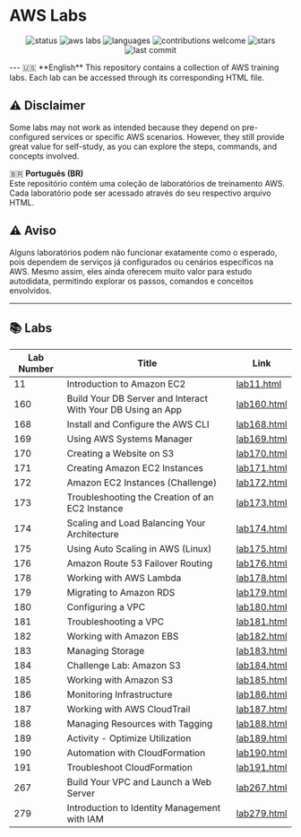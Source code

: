 # AWS Labs
<p align="center">
  <!-- Status -->
  <img src="https://img.shields.io/badge/status-active-success?style=for-the-badge" alt="status" />
  
  <!-- AWS -->
  <img src="https://img.shields.io/badge/AWS-Labs-orange?style=for-the-badge&logo=amazonaws" alt="aws labs" />
  
  <!-- Language -->
  <img src="https://img.shields.io/badge/lang-EN%20%7C%20PT--BR-blue?style=for-the-badge&logo=google-translate" alt="languages" />
  
  <!-- Contributions -->
  <img src="https://img.shields.io/badge/contributions-welcome-brightgreen?style=for-the-badge&logo=github" alt="contributions welcome" />
  
  <!-- Stars (auto updates with repo name) -->
  <img src="https://img.shields.io/github/stars/USERNAME/REPO?style=for-the-badge&logo=github" alt="stars" />
  
  <!-- Last commit -->
  <img src="https://img.shields.io/github/last-commit/USERNAME/REPO?style=for-the-badge&logo=git" alt="last commit" />
</p>
---
🇺🇸 **English**  
This repository contains a collection of AWS training labs. Each lab can be accessed through its corresponding HTML file.

## ⚠️ Disclaimer

Some labs may not work as intended because they depend on pre-configured services or specific AWS scenarios. However, they still provide great value for self-study, as you can explore the steps, commands, and concepts involved.  

🇧🇷 **Português (BR)**  
Este repositório contém uma coleção de laboratórios de treinamento AWS. Cada laboratório pode ser acessado através do seu respectivo arquivo HTML.

## ⚠️ Aviso
Alguns laboratórios podem não funcionar exatamente como o esperado, pois dependem de serviços já configurados ou cenários específicos na AWS. Mesmo assim, eles ainda oferecem muito valor para estudo autodidata, permitindo explorar os passos, comandos e conceitos envolvidos.  

---

## 📚 Labs

| Lab Number | Title | Link |
|------------|-------|------|
| 11  | Introduction to Amazon EC2 | [lab11.html](lab11%20-%20Introduction%20to%20Amazon%20EC2/lab11.html) |
| 160 | Build Your DB Server and Interact With Your DB Using an App | [lab160.html](lab160%20-%20Build%20Your%20DB%20Server%20and%20Interact%20With%20Your%20DB%20Using%20an%20App/lab160.html) |
| 168 | Install and Configure the AWS CLI | [lab168.html](lab168%20-%20Install%20and%20Configure%20the%20AWS%20CLI/lab168.html) |
| 169 | Using AWS Systems Manager | [lab169.html](lab169%20-%20Using%20AWS%20Systems%20Manager/lab169.html) |
| 170 | Creating a Website on S3 | [lab170.html](lab170%20-%20Creating%20a%20Website%20on%20S3/lab170.html) |
| 171 | Creating Amazon EC2 Instances | [lab171.html](lab171%20-%20Creating%20Amazon%20EC2%20Instances/lab171.html) |
| 172 | Amazon EC2 Instances (Challenge) | [lab172.html](lab172%20-%20Amazon%20EC2%20Instances%20(Challenge)/lab172.html) |
| 173 | Troubleshooting the Creation of an EC2 Instance | [lab173.html](lab173%20-%20Troubleshooting%20the%20Creation%20of%20an%20EC2%20Instance/lab173.html) |
| 174 | Scaling and Load Balancing Your Architecture | [lab174.html](lab174%20-%20Scaling%20and%20Load%20Balancing%20Your%20Architecture/lab174.html) |
| 175 | Using Auto Scaling in AWS (Linux) | [lab175.html](lab175%20-%20Using%20Auto%20Scaling%20in%20AWS%20(Linux)/lab175.html) |
| 176 | Amazon Route 53 Failover Routing | [lab176.html](lab176%20-%20Amazon%20Route%2053%20Failover%20Routing/lab176.html) |
| 178 | Working with AWS Lambda | [lab178.html](lab178%20-%20Working%20with%20AWS%20Lambda/lab178.html) |
| 179 | Migrating to Amazon RDS | [lab179.html](lab179%20-%20Migrating%20to%20Amazon%20RDS/lab179.html) |
| 180 | Configuring a VPC | [lab180.html](lab180%20-%20Configuring%20a%20VPC/lab180.html) |
| 181 | Troubleshooting a VPC | [lab181.html](lab181%20-%20Troubleshooting%20a%20VPC/lab181.html) |
| 182 | Working with Amazon EBS | [lab182.html](lab182%20-%20Working%20with%20Amazon%20EBS/lab182.html) |
| 183 | Managing Storage | [lab183.html](lab183%20-%20Managing%20Storage/lab183.html) |
| 184 | Challenge Lab: Amazon S3 | [lab184.html](lab184%20-%20Challenge%20Lab%20Amazon%20S3/lab184.html) |
| 185 | Working with Amazon S3 | [lab185.html](lab185%20-%20Working%20with%20Amazon%20S3/lab185.html) |
| 186 | Monitoring Infrastructure | [lab186.html](lab186%20-%20Monitoring%20Infrastructure/lab186.html) |
| 187 | Working with AWS CloudTrail | [lab187.html](lab187%20-%20Working%20with%20AWS%20CloudTrail/lab187.html) |
| 188 | Managing Resources with Tagging | [lab188.html](lab188%20-%20Managing%20Resources%20with%20Tagging/lab188.html) |
| 189 | Activity - Optimize Utilization | [lab189.html](lab189%20-%20Activity%20-%20Optimize%20Utilization/lab189.html) |
| 190 | Automation with CloudFormation | [lab190.html](lab190%20-%20Automation%20with%20CloudFormation/lab190.html) |
| 191 | Troubleshoot CloudFormation | [lab191.html](lab191%20-%20Troubleshoot%20CloudFormation/lab191.html) |
| 267 | Build Your VPC and Launch a Web Server | [lab267.html](lab267%20-%20Build%20Your%20VPC%20and%20Launch%20a%20Web%20Server/lab267.html) |
| 279 | Introduction to Identity Management with IAM | [lab279.html](lab279%20-%20Introduction%20to%20Identity%20Management%20with%20IAM/lab279.html) |

